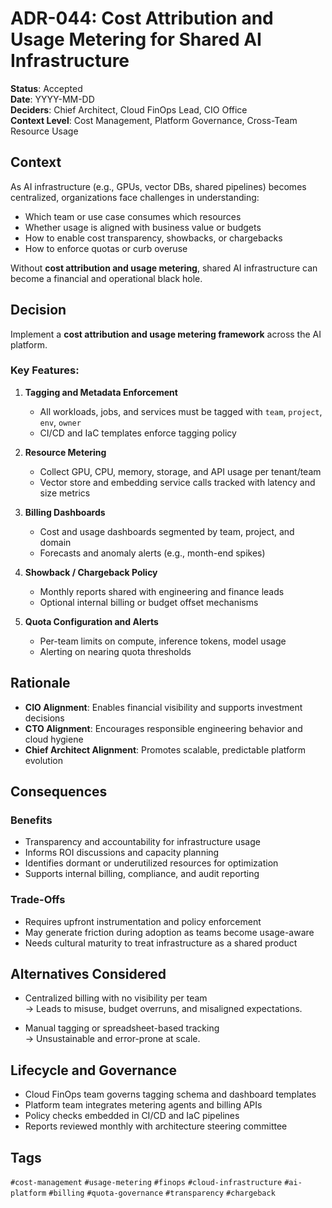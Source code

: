 # ADR-044: Cost Attribution and Usage Metering for Shared AI Infrastructure

**Status**: Accepted  
**Date**: YYYY-MM-DD  
**Deciders**: Chief Architect, Cloud FinOps Lead, CIO Office  
**Context Level**: Cost Management, Platform Governance, Cross-Team Resource Usage

## Context

As AI infrastructure (e.g., GPUs, vector DBs, shared pipelines) becomes centralized, organizations face challenges in understanding:

- Which team or use case consumes which resources  
- Whether usage is aligned with business value or budgets  
- How to enable cost transparency, showbacks, or chargebacks  
- How to enforce quotas or curb overuse

Without **cost attribution and usage metering**, shared AI infrastructure can become a financial and operational black hole.

## Decision

Implement a **cost attribution and usage metering framework** across the AI platform.

### Key Features:

1. **Tagging and Metadata Enforcement**  
   - All workloads, jobs, and services must be tagged with `team`, `project`, `env`, `owner`  
   - CI/CD and IaC templates enforce tagging policy

2. **Resource Metering**  
   - Collect GPU, CPU, memory, storage, and API usage per tenant/team  
   - Vector store and embedding service calls tracked with latency and size metrics

3. **Billing Dashboards**  
   - Cost and usage dashboards segmented by team, project, and domain  
   - Forecasts and anomaly alerts (e.g., month-end spikes)

4. **Showback / Chargeback Policy**  
   - Monthly reports shared with engineering and finance leads  
   - Optional internal billing or budget offset mechanisms

5. **Quota Configuration and Alerts**  
   - Per-team limits on compute, inference tokens, model usage  
   - Alerting on nearing quota thresholds

## Rationale

- **CIO Alignment**: Enables financial visibility and supports investment decisions  
- **CTO Alignment**: Encourages responsible engineering behavior and cloud hygiene  
- **Chief Architect Alignment**: Promotes scalable, predictable platform evolution

## Consequences

### Benefits

- Transparency and accountability for infrastructure usage  
- Informs ROI discussions and capacity planning  
- Identifies dormant or underutilized resources for optimization  
- Supports internal billing, compliance, and audit reporting

### Trade-Offs

- Requires upfront instrumentation and policy enforcement  
- May generate friction during adoption as teams become usage-aware  
- Needs cultural maturity to treat infrastructure as a shared product

## Alternatives Considered

- Centralized billing with no visibility per team  
  → Leads to misuse, budget overruns, and misaligned expectations.

- Manual tagging or spreadsheet-based tracking  
  → Unsustainable and error-prone at scale.

## Lifecycle and Governance

- Cloud FinOps team governs tagging schema and dashboard templates  
- Platform team integrates metering agents and billing APIs  
- Policy checks embedded in CI/CD and IaC pipelines  
- Reports reviewed monthly with architecture steering committee

## Tags

`#cost-management` `#usage-metering` `#finops` `#cloud-infrastructure` `#ai-platform` `#billing` `#quota-governance` `#transparency` `#chargeback`
